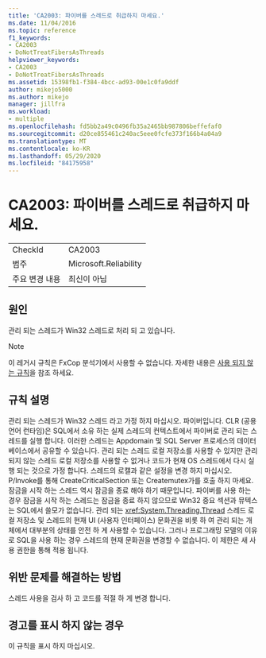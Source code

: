 ```yaml
---
title: 'CA2003: 파이버를 스레드로 취급하지 마세요.'
ms.date: 11/04/2016
ms.topic: reference
f1_keywords:
- CA2003
- DoNotTreatFibersAsThreads
helpviewer_keywords:
- CA2003
- DoNotTreatFibersAsThreads
ms.assetid: 15398fb1-f384-4bcc-ad93-00e1c0fa9ddf
author: mikejo5000
ms.author: mikejo
manager: jillfra
ms.workload:
- multiple
ms.openlocfilehash: fd5bb2a49c0496fb35a2465bb987806beffefaf0
ms.sourcegitcommit: d20ce855461c240ac5eee0fcfe373f166b4a04a9
ms.translationtype: MT
ms.contentlocale: ko-KR
ms.lasthandoff: 05/29/2020
ms.locfileid: "84175958"
---
```

# <a name="ca2003-do-not-treat-fibers-as-threads"></a>CA2003: 파이버를 스레드로 취급하지 마세요.

|||
|-|-|
|CheckId|CA2003|
|범주|Microsoft.Reliability|
|주요 변경 내용|최신이 아님|

## <a name="cause"></a>원인
관리 되는 스레드가 Win32 스레드로 처리 되 고 있습니다.

> [!NOTE]
> 이 레거시 규칙은 FxCop 분석기에서 사용할 수 없습니다. 자세한 내용은 [사용 되지 않는 규칙](fxcop-rule-port-status.md#deprecated-rules)을 참조 하세요.

## <a name="rule-description"></a>규칙 설명

관리 되는 스레드가 Win32 스레드 라고 가정 하지 마십시오. 파이버입니다. CLR (공용 언어 런타임)은 SQL에서 소유 하는 실제 스레드의 컨텍스트에서 파이버로 관리 되는 스레드를 실행 합니다. 이러한 스레드는 Appdomain 및 SQL Server 프로세스의 데이터베이스에서 공유할 수 있습니다. 관리 되는 스레드 로컬 저장소를 사용할 수 있지만 관리 되지 않는 스레드 로컬 저장소를 사용할 수 없거나 코드가 현재 OS 스레드에서 다시 실행 되는 것으로 가정 합니다. 스레드의 로캘과 같은 설정을 변경 하지 마십시오. P/Invoke를 통해 CreateCriticalSection 또는 Createmutex가를 호출 하지 마세요. 잠금을 시작 하는 스레드 역시 잠금을 종료 해야 하기 때문입니다. 파이버를 사용 하는 경우 잠금을 시작 하는 스레드는 잠금을 종료 하지 않으므로 Win32 중요 섹션과 뮤텍스는 SQL에서 쓸모가 없습니다. 관리 되는 <xref:System.Threading.Thread> 스레드 로컬 저장소 및 스레드의 현재 UI (사용자 인터페이스) 문화권을 비롯 하 여 관리 되는 개체에서 대부분의 상태를 안전 하 게 사용할 수 있습니다. 그러나 프로그래밍 모델의 이유로 SQL을 사용 하는 경우 스레드의 현재 문화권을 변경할 수 없습니다. 이 제한은 새 사용 권한을 통해 적용 됩니다.

## <a name="how-to-fix-violations"></a>위반 문제를 해결하는 방법

스레드 사용을 검사 하 고 코드를 적절 하 게 변경 합니다.

## <a name="when-to-suppress-warnings"></a>경고를 표시 하지 않는 경우

이 규칙을 표시 하지 마십시오.
